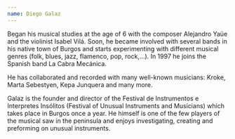 ```yaml
---
name: Diego Galaz
---
```


Began his musical studies at the age of 6 with the composer Alejandro Yaüe and the violinist Isabel Vilá. Soon, he became involved with several bands in his native town of Burgos and starts experimenting with different musical genres (folk, blues, jazz, flamenco, pop, rock,…). In 1997 he joins the Spanish band La Cabra Mecánica.

He has collaborated and recorded with many well-known musicians: Kroke, Marta Sebestyen, Kepa Junquera and many more.

Galaz is the founder and director of the Festival de Instrumentos e Interpretes Insólitos (Festival of Unusual Instruments and Musicians) which takes place in Burgos once a year. He himself is one of the few players of the musical saw in the peninsula and enjoys investigating, creating and preforming on unusual instruments.
